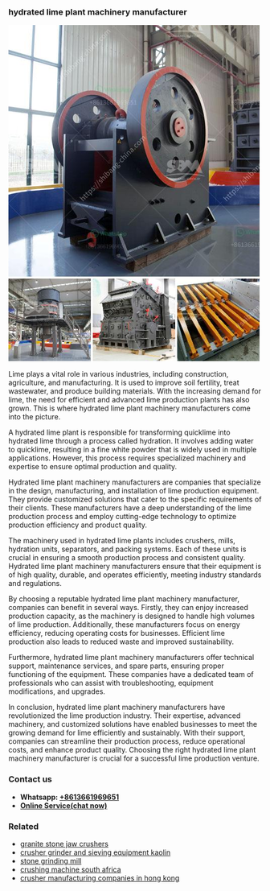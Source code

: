 <h3>hydrated lime plant machinery manufacturer</h3><img src='1708663221.jpg' alt=''><p>Lime plays a vital role in various industries, including construction, agriculture, and manufacturing. It is used to improve soil fertility, treat wastewater, and produce building materials. With the increasing demand for lime, the need for efficient and advanced lime production plants has also grown. This is where hydrated lime plant machinery manufacturers come into the picture.</p><p>A hydrated lime plant is responsible for transforming quicklime into hydrated lime through a process called hydration. It involves adding water to quicklime, resulting in a fine white powder that is widely used in multiple applications. However, this process requires specialized machinery and expertise to ensure optimal production and quality.</p><p>Hydrated lime plant machinery manufacturers are companies that specialize in the design, manufacturing, and installation of lime production equipment. They provide customized solutions that cater to the specific requirements of their clients. These manufacturers have a deep understanding of the lime production process and employ cutting-edge technology to optimize production efficiency and product quality.</p><p>The machinery used in hydrated lime plants includes crushers, mills, hydration units, separators, and packing systems. Each of these units is crucial in ensuring a smooth production process and consistent quality. Hydrated lime plant machinery manufacturers ensure that their equipment is of high quality, durable, and operates efficiently, meeting industry standards and regulations.</p><p>By choosing a reputable hydrated lime plant machinery manufacturer, companies can benefit in several ways. Firstly, they can enjoy increased production capacity, as the machinery is designed to handle high volumes of lime production. Additionally, these manufacturers focus on energy efficiency, reducing operating costs for businesses. Efficient lime production also leads to reduced waste and improved sustainability.</p><p>Furthermore, hydrated lime plant machinery manufacturers offer technical support, maintenance services, and spare parts, ensuring proper functioning of the equipment. These companies have a dedicated team of professionals who can assist with troubleshooting, equipment modifications, and upgrades.</p><p>In conclusion, hydrated lime plant machinery manufacturers have revolutionized the lime production industry. Their expertise, advanced machinery, and customized solutions have enabled businesses to meet the growing demand for lime efficiently and sustainably. With their support, companies can streamline their production process, reduce operational costs, and enhance product quality. Choosing the right hydrated lime plant machinery manufacturer is crucial for a successful lime production venture.</p><h3>Contact us</h3><ul><li><strong>Whatsapp:&nbsp;<a href="https://wa.me/8613661969651">+8613661969651</a></strong></li><li><a href="https://swt.shibang-china.com/?git&amp;zhl&amp;hydrated lime plant machinery manufacturer"><strong>Online Service(chat now)</strong></a></li></ul><h3>Related</h3><ul><li><a href='granite stone jaw crushers.md'>granite stone jaw crushers</a></li><li><a href='crusher grinder and sieving equipment kaolin.md'>crusher grinder and sieving equipment kaolin</a></li><li><a href='stone grinding mill.md'>stone grinding mill</a></li><li><a href='crushing machine south africa.md'>crushing machine south africa</a></li><li><a href='crusher manufacturing companies in hong kong.md'>crusher manufacturing companies in hong kong</a></li></ul>